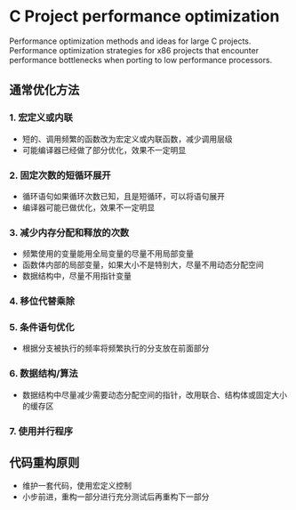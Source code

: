 # C Project performance optimization

Performance optimization methods and ideas for large C projects. Performance optimization strategies for x86 projects that encounter performance bottlenecks when porting to low performance processors. 
<!--more-->
## 通常优化方法
### 1. 宏定义或内联
  * 短的、调用频繁的函数改为宏定义或内联函数，减少调用层级
  * 可能编译器已经做了部分优化，效果不一定明显
### 2. 固定次数的短循环展开
  * 循环语句如果循环次数已知，且是短循环，可以将语句展开
  * 编译器可能已做优化，效果不一定明显
### 3. 减少内存分配和释放的次数
  * 频繁使用的变量能用全局变量的尽量不用局部变量
  * 函数体内部的局部变量，如果大小不是特别大，尽量不用动态分配空间
  * 数据结构中，尽量不用指针变量
### 4. 移位代替乘除
### 5. 条件语句优化
  * 根据分支被执行的频率将频繁执行的分支放在前面部分
### 6. 数据结构/算法
  * 数据结构中尽量减少需要动态分配空间的指针，改用联合、结构体或固定大小的缓存区
### 7. 使用并行程序
## 代码重构原则
* 维护一套代码，使用宏定义控制
* 小步前进，重构一部分进行充分测试后再重构下一部分


